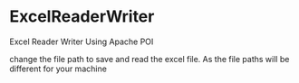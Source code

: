 # ExcelReaderWriter
Excel Reader Writer Using Apache POI

change the file path to save and read the excel file. As the file paths will be different for your machine
